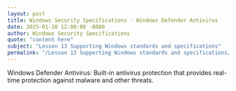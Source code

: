 ```yaml
---
layout: post
title: Windows Security Specifications - Windows Defender Antivirus
date: 2025-01-10 12:00:00 -0000
author: Windows Security Specifications
quote: "content here"
subject: "Lesson 13 Supporting Windows standards and specifications"
permalink: "/Lesson 13 Supporting Windows standards and specifications/Windows Security Specifications/Windows Security Specifications - Windows Defender Antivirus"
---
```


Windows Defender Antivirus: Built-in antivirus protection that provides real-time protection against malware and other threats.
